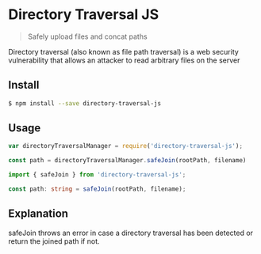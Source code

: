 # Directory Traversal JS


> Safely upload files and concat paths

Directory traversal (also known as file path traversal) is a web security vulnerability that allows an attacker to read arbitrary files on the server

## Install

```sh
$ npm install --save directory-traversal-js
```

## Usage
```js
var directoryTraversalManager = require('directory-traversal-js');

const path = directoryTraversalManager.safeJoin(rootPath, filename)
```

```ts
import { safeJoin } from 'directory-traversal-js';

const path: string = safeJoin(rootPath, filename);
```

## Explanation

safeJoin throws an error in case a directory traversal has been detected or return the joined path if not.
